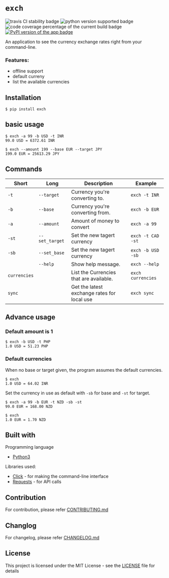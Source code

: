 # **`exch`**

![travis CI stability badge](https://travis-ci.org/anshulc95/exch.svg?branch=master)
![python version supported badge](https://img.shields.io/pypi/pyversions/exch.svg)
![code coverage percentage of the current build badge](https://codecov.io/gh/anshulc95/exch/branch/master/graph/badge.svg)
[![PyPI version of the app badge](https://img.shields.io/pypi/v/exch.svg)](https://pypi.python.org/pypi/exch)

An application to see the currency exchange rates right from your command-line.

### Features:
* offline support
* default curreny
* list the available currencies

## Installation
```
$ pip install exch
```

## basic usage

```
$ exch -a 99 -b USD -t INR
99.0 USD = 6372.61 INR

$ exch --amount 199 --base EUR --target JPY
199.0 EUR = 25613.29 JPY
```


## Commands
|Short|Long|Description|Example|
|---|---|---|---|
|`-t`|`--target`|Currency you're converting to.|`exch -t INR`|
|`-b`|`--base`|Currency you're converting from.|`exch -b EUR`|
|`-a`|`--amount`|Amount of money to convert|`exch -a 99`|
|`-st`|`--set_target`|Set the new tagert currency|`exch -t CAD -st`|
|`-sb`|`--set_base`|Set the new tagert currency|`exch -b USD -sb`|
||`--help`|Show help message.|`exch --help`|
|`currencies`||List the Currencies that are available.|`exch currencies`|
|`sync`||Get the latest exchange rates for local use|`exch sync`|

## Advance usage

### Default amount is 1

```
$ exch -b USD -t PHP
1.0 USD = 51.23 PHP
```

### Default currencies

When no base or target given, the program assumes the default currencies.
```
$ exch
1.0 USD = 64.02 INR
```

Set the currency in use as default with `-sb` for base and `-st` for target.
```
$ exch -a 99 -b EUR -t NZD -sb -st
99.0 EUR = 168.00 NZD

$ exch
1.0 EUR = 1.70 NZD
```

## Built with

Programming language
* [Python3](https://www.python.org/)

Libraries used:
* [Click](http://click.pocoo.org/6/) - for making the command-line interface
* [Requests](http://docs.python-requests.org/en/master/) - for API calls

## Contribution

For contribution, please refer [CONTRIBUTING.md](CONTRIBUTING.md)

## Changlog

For changelog, please refer [CHANGELOG.md](CHANGELOG.md)

## License

This project is licensed under the MIT License - see the [LICENSE](LICENSE)
file for details
